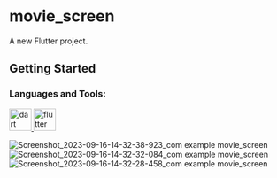 # movie_screen

A new Flutter project.

## Getting Started

<h3 align="left">Languages and Tools:</h3>
<p align="left"> <a href="https://dart.dev" target="_blank" rel="noreferrer"> <img src="https://www.vectorlogo.zone/logos/dartlang/dartlang-icon.svg" alt="dart" width="40" height="40"/> </a> <a href="https://flutter.dev" target="_blank" rel="noreferrer"> <img src="https://www.vectorlogo.zone/logos/flutterio/flutterio-icon.svg" alt="flutter" width="40" height="40"/> </a> </p>

![Screenshot_2023-09-16-14-32-38-923_com example movie_screen](https://github.com/dharmik1361/movie_screen/assets/63489702/6b8c0c94-a1af-410a-be70-00741ac37d4b)
![Screenshot_2023-09-16-14-32-32-084_com example movie_screen](https://github.com/dharmik1361/movie_screen/assets/63489702/16d4eb32-de0f-4841-b5dc-8eedaa06e26e)
![Screenshot_2023-09-16-14-32-28-458_com example movie_screen](https://github.com/dharmik1361/movie_screen/assets/63489702/6f822831-2f81-4a9c-8085-30f98349456d)

